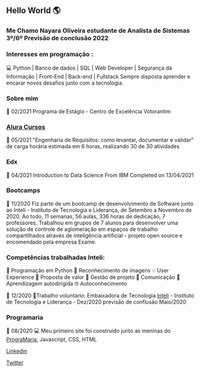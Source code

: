 ## Hello World 🌎

### Me Chamo Nayara Oliveira estudante de Analista de Sistemas 3º/6º Previsão de conclusão 2022
### Interesses em programação :
💻 Python | Banco de dados | SQL | Web Developer | Segurança da Informação | Front-End | Back-end | Fullstack
Sempre disposta aprender e encarar novos desafios junto com a tecnologia.

### Sobre mim
🚩 02/2021
Programa de Estágio - Centro de Excelência Votorantim

### [Alura Cursos](https://www.alura.com.br/)
🚩 05/2021
"Engenharia de Requisitos: como levantar, documentar e validar" de carga horária estimada em 6 horas, realizando 30 de 30 atividades

### Edx
🚩 04/2021
Introduction to Data Science
From IBM Completed on 13/04/2021

### Bootcamps
🚩 11/2020
Fiz parte de um bootcamp de desenvolvimento de Software junto ao  Inteli - Instituto de Tecnologia e Liderança, de Setembro a Novembro de 2020. Ao todo, 11 semanas, 56 aulas, 336 horas de dedicação, 7 professores. Trabalhou em grupos de 7 alunos para desenvolver uma solução de controle de aglomeração em espaços de trabalho compartilhados através de inteligência artificial - projeto open source e encomendado pela empresa Exame.
###  Competências trabalhadas Inteli:
🐍 Programação em Python
📝 Reconhecimento de imagens 
💡 User Experience
💼 Proposta de valor
🚀 Gestão de projeto
💬 Comunicação
📖 Aprendizagem autodirigida
🤓 Autoconhecimento

🚩 12/2020
🎈Trabalho voluntario: Embaixadora de Tecnologia [Inteli](https://www.linkedin.com/school/inteli-edu/) - Instituto de Tecnologia e Liderança - Dez/2020 previsão de conflusão Maio/2020

### Programaria
🚩 08/2020
💻 Meu primeiro site foi construido junto as meninas do [PrograMaria](https://www.programaria.org/), Javascript, CSS, HTML


[Linkedin](https://www.linkedin.com/in/naolip/)

[Twitter](https://twitter.com/Marianicksiame1)
